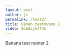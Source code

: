 ```yaml
---
layout: post
author: js
permalink: /test2/
title: Banan testowany 2
video: 8bb8zjk4T4s
---
```

Banana test numer 2